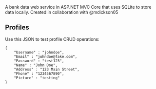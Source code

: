 A bank data web service in ASP.NET MVC Core that uses SQLite to store data locally.
Created in collaboration with @mdickson05
## Profiles
Use this JSON to test profile CRUD operations:
```
{
    "Username" : "johndoe",
    "Email" : "johndoe@fake.com",
    "Password" : "test123",
    "Name" : "John Doe",
    "Address" : "123 Main Street",
    "Phone" : "1234567890",
    "Picture" : "testing"
}
```
